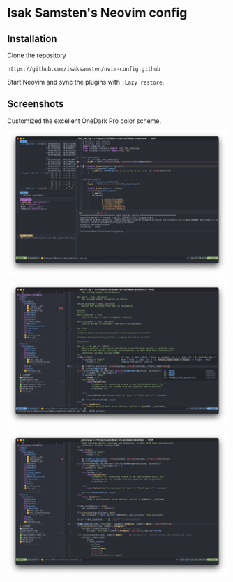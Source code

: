 # Isak Samsten's Neovim config

## Installation

Clone the repository

    https://github.com/isaksamsten/nvim-config.github

Start Neovim and sync the plugins with `:Lazy restore`.

## Screenshots

Customized the excellent OneDark Pro color scheme.

![alt text](./assets/debug.png)

![alt text](./assets/complete.png)

![alt text](./assets/error.png)
